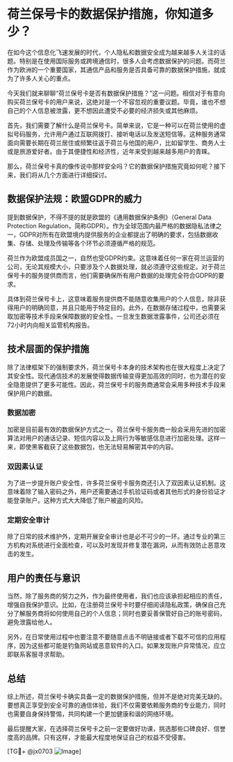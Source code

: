 # 荷兰保号卡的数据保护措施，你知道多少？

在如今这个信息化飞速发展的时代，个人隐私和数据安全成为越来越多人关注的话题。特别是在使用国际服务或跨境通信时，很多人会考虑数据保护的问题。而荷兰作为欧洲的一个重要国家，其通信产品和服务是否具备可靠的数据保护措施，就成为了许多人关心的重点。

今天我们就来聊聊“荷兰保号卡是否有数据保护措施？”这一问题。相信对于有意向购买荷兰保号卡的用户来说，这绝对是一个不容忽视的重要议题。毕竟，谁也不想自己的个人信息被泄露，更不想因此遭受不必要的经济损失或其他麻烦。

首先，我们需要了解什么是荷兰保号卡。简单来说，它是一种可以在荷兰使用的虚拟号码服务，允许用户通过互联网拨打、接听电话以及发送短信等。这种服务通常面向需要长期在荷兰居住或频繁往返于荷兰与他国的用户，比如留学生、商务人士或是旅游爱好者。由于其便捷性和经济性，近年来受到越来越多用户的青睐。

那么，荷兰保号卡真的像传说中那样安全吗？它的数据保护措施究竟如何呢？接下来，我们将从几个方面进行详细探讨。

## 数据保护法规：欧盟GDPR的威力

提到数据保护，不得不提的就是欧盟的《通用数据保护条例》（General Data Protection Regulation，简称GDPR）。作为全球范围内最严格的数据隐私法律之一，GDPR对所有在欧盟境内提供服务的企业都提出了明确的要求，包括数据收集、存储、处理及传输等各个环节必须遵循严格的规范。

荷兰作为欧盟成员国之一，自然也受GDPR约束。这意味着任何一家在荷兰运营的公司，无论其规模大小，只要涉及个人数据处理，就必须遵守这些规定。对于荷兰保号卡的服务提供商而言，他们需要确保所有用户数据的处理完全符合GDPR的要求。

具体到荷兰保号卡上，这意味着服务提供商不能随意收集用户的个人信息，除非获得用户的明确同意，并且只能用于特定目的。此外，在数据存储过程中，也需要采取加密等技术手段来保障数据的安全性。一旦发生数据泄露事件，公司还必须在72小时内向相关监管机构报告。

## 技术层面的保护措施

除了法律框架下的强制要求外，荷兰保号卡本身的技术架构也在很大程度上决定了其安全性。现代通信技术的发展使得数据传输变得更加高效的同时，也为潜在的安全隐患提供了更多可能性。因此，荷兰保号卡的服务商通常会采用多种技术手段来保护用户的数据。

### 数据加密

加密是目前最有效的数据保护方式之一。荷兰保号卡服务商一般会采用先进的加密算法对用户的通话记录、短信内容以及上网行为等敏感信息进行加密处理。这样一来，即使黑客截获了这些数据包，也无法轻易解密其中的内容。

### 双因素认证

为了进一步提升账户安全性，许多荷兰保号卡服务商还引入了双因素认证机制。这意味着除了输入密码之外，用户还需要通过手机验证码或者其他形式的身份验证才能登录账户。这种方式大大降低了账户被盗的风险。

### 定期安全审计

除了日常的技术维护外，定期开展安全审计也是必不可少的一环。通过专业的第三方机构对系统进行全面检查，可以及时发现并修复潜在漏洞，从而有效防止恶意攻击的发生。

## 用户的责任与意识

当然，除了服务商的努力之外，作为最终使用者，我们也应该承担起相应的责任，增强自我保护意识。比如，在注册荷兰保号卡时要仔细阅读隐私政策，确保自己充分了解服务商将如何使用自己的个人信息；同时也要妥善保管好自己的账号密码，避免泄露给他人。

另外，在日常使用过程中也要注意不要随意点击不明链接或者下载不可信的应用程序，因为这些都可能是钓鱼网站或恶意软件的入口。如果发现账户异常情况，应立即联系客服寻求帮助。

## 总结

综上所述，荷兰保号卡确实具备一定的数据保护措施，但并不是绝对完美无缺的。要想真正享受到安全可靠的通信体验，我们不仅需要依赖服务商的专业能力，同时也需要自身保持警惕，共同构建一个更加健康和谐的网络环境。

最后提醒大家，在选择荷兰保号卡之前一定要做好功课，挑选那些口碑良好、信誉度高的品牌。只有这样，才能最大程度地保证自己的权益不受侵害。

[TG💪+ @jx0703 ![Image](https://github.com/user-attachments/assets/dbca1d08-cadb-493c-b0ec-ad6f7a83f270)]